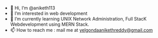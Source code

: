 - 👋 Hi, I’m @aniketh113
- 👀 I’m interested in web development
- 🌱 I’m currently learning UNIX Network Administration, Full StacK Webdevelopment using MERN Stack. 
- 📫 How to reach me : mail me at yelgondaanikethreddy@gmail.com

<!---
aniketh113/aniketh113 is a ✨ special ✨ repository because its `README.md` (this file) appears on your GitHub profile.
You can click the Preview link to take a look at your changes.
--->
